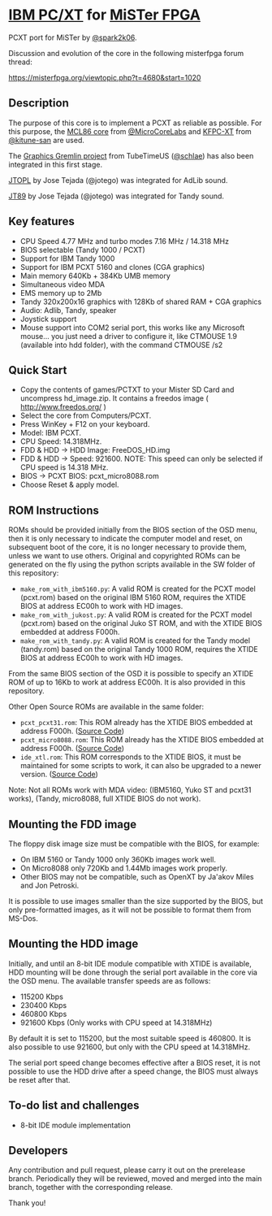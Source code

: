 # [IBM PC/XT](https://en.wikipedia.org/wiki/IBM_Personal_Computer_XT) for [MiSTer FPGA](https://mister-devel.github.io/MkDocs_MiSTer/)

PCXT port for MiSTer by [@spark2k06](https://github.com/spark2k06/).

Discussion and evolution of the core in the following misterfpga forum thread:

https://misterfpga.org/viewtopic.php?t=4680&start=1020

## Description

The purpose of this core is to implement a PCXT as reliable as possible. For this purpose, the [MCL86 core](https://github.com/MicroCoreLabs/Projects/tree/master/MCL86) from [@MicroCoreLabs](https://github.com/MicroCoreLabs/) and [KFPC-XT](https://github.com/kitune-san/KFPC-XT) from [@kitune-san](https://github.com/kitune-san) are used.

The [Graphics Gremlin project](https://github.com/schlae/graphics-gremlin) from TubeTimeUS ([@schlae](https://github.com/schlae)) has also been integrated in this first stage.

[JTOPL](https://github.com/jotego/jtopl) by Jose Tejada (@jotego) was integrated for AdLib sound.

[JT89](https://github.com/jotego/jt89) by Jose Tejada (@jotego) was integrated for Tandy sound.

## Key features

* CPU Speed 4.77 MHz and turbo modes 7.16 MHz / 14.318 MHz
* BIOS selectable (Tandy 1000 / PCXT)
* Support for IBM Tandy 1000
* Support for IBM PCXT 5160 and clones (CGA graphics)
* Main memory 640Kb + 384Kb UMB memory
* Simultaneous video MDA
* EMS memory up to 2Mb
* Tandy 320x200x16 graphics with 128Kb of shared RAM + CGA graphics
* Audio: Adlib, Tandy, speaker
* Joystick support
* Mouse support into COM2 serial port, this works like any Microsoft mouse... you just need a driver to configure it, like CTMOUSE 1.9 (available into hdd folder), with the command CTMOUSE /s2 

## Quick Start

* Copy the contents of games/PCTXT to your Mister SD Card and uncompress hd_image.zip. It contains a freedos image ( http://www.freedos.org/ )
* Select the core from Computers/PCXT.
* Press WinKey + F12 on your keyboard.
*  Model: IBM PCXT.
*  CPU Speed: 14.318MHz.
*  FDD & HDD -> HDD Image: FreeDOS_HD.img
*  FDD & HDD -> Speed: 921600. NOTE: This speed can only be selected if CPU speed is 14.318 MHz.
*  BIOS -> PCXT BIOS: pcxt_micro8088.rom
* Choose Reset & apply model.

## ROM Instructions

ROMs should be provided initially from the BIOS section of the OSD menu, then it is only necessary to indicate the computer model and reset, on subsequent boot of the core, it is no longer necessary to provide them, unless we want to use others. Original and copyrighted ROMs can be generated on the fly using the python scripts available in the SW folder of this repository:

* `make_rom_with_ibm5160.py`: A valid ROM is created for the PCXT model (pcxt.rom) based on the original IBM 5160 ROM, requires the XTIDE BIOS at address EC00h to work with HD images.
* `make_rom_with_jukost.py`: A valid ROM is created for the PCXT model (pcxt.rom) based on the original Juko ST ROM, and with the XTIDE BIOS embedded at address F000h.
* `make_rom_with_tandy.py`: A valid ROM is created for the Tandy model (tandy.rom) based on the original Tandy 1000 ROM, requires the XTIDE BIOS at address EC00h to work with HD images.

From the same BIOS section of the OSD it is possible to specify an XTIDE ROM of up to 16Kb to work at address EC00h. It is also provided in this repository.

Other Open Source ROMs are available in the same folder:

* `pcxt_pcxt31.rom`: This ROM already has the XTIDE BIOS embedded at address F000h. ([Source Code](https://github.com/virtualxt/pcxtbios))
* `pcxt_micro8088.rom`: This ROM already has the XTIDE BIOS embedded at address F000h. ([Source Code](https://github.com/skiselev/8088_bios))
* `ide_xtl.rom`: This ROM corresponds to the XTIDE BIOS, it must be maintained for some scripts to work, it can also be upgraded to a newer version. ([Source Code](https://www.xtideuniversalbios.org/))

Note: Not all ROMs work with MDA video: (IBM5160, Yuko ST and pcxt31 works), (Tandy, micro8088, full XTIDE BIOS do not work).

## Mounting the FDD image

The floppy disk image size must be compatible with the BIOS, for example:

* On IBM 5160 or Tandy 1000 only 360Kb images work well.
* On Micro8088 only 720Kb and 1.44Mb images work properly.
* Other BIOS may not be compatible, such as OpenXT by Ja'akov Miles and Jon Petroski.

It is possible to use images smaller than the size supported by the BIOS, but only pre-formatted images, as it will not be possible to format them from MS-Dos.

## Mounting the HDD image

Initially, and until an 8-bit IDE module compatible with XTIDE is available, HDD mounting will be done through the serial port available in the core via the OSD menu. The available transfer speeds are as follows:

* 115200 Kbps
* 230400 Kbps
* 460800 Kbps
* 921600 Kbps (Only works with CPU speed at 14.318MHz)

By default it is set to 115200, but the most suitable speed is 460800. It is also possible to use 921600, but only with the CPU speed at 14.318MHz.

The serial port speed change becomes effective after a BIOS reset, it is not possible to use the HDD drive after a speed change, the BIOS must always be reset after that.

## To-do list and challenges

* 8-bit IDE module implementation

## Developers

Any contribution and pull request, please carry it out on the prerelease branch. Periodically they will be reviewed, moved and merged into the main branch, together with the corresponding release.

Thank you!
